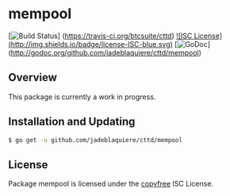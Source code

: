 mempool
=======

[![Build Status](http://img.shields.io/travis/btcsuite/cttd.svg)]
(https://travis-ci.org/btcsuite/cttd) [![ISC License]
(http://img.shields.io/badge/license-ISC-blue.svg)](http://copyfree.org)
[![GoDoc](https://img.shields.io/badge/godoc-reference-blue.svg)]
(http://godoc.org/github.com/jadeblaquiere/cttd/mempool)

## Overview

This package is currently a work in progress.

## Installation and Updating

```bash
$ go get -u github.com/jadeblaquiere/cttd/mempool
```

## License

Package mempool is licensed under the [copyfree](http://copyfree.org) ISC
License.
